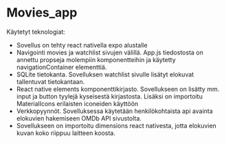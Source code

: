 # Movies_app
Käytetyt teknologiat: 

- Sovellus on tehty react nativella expo alustalle
- Navigointi movies ja watchlist sivujen välillä. App.js tiedostosta on annettu propseja molempiin komponentteihin ja käytetty navigationContainer elementtiä.
- SQLite tietokanta. Sovelluksen watchlist sivulle lisätyt elokuvat tallentuvat tietokantaan.
- React native elements komponenttikirjasto. Sovellukseen on lisätty mm. input ja button tyylejä kyseisestä kirjastosta. Lisäksi on importoitu MaterialIcons erilaisten iconeiden käyttöön
- Verkkopyynnöt. Sovelluksessa käytetään henkilökohtaista api avainta elokuvien hakemiseen OMDb API sivustolta.
- Sovellukseen on importoitu dimensions react nativesta, jotta elokuvien kuvan koko riippuu laitteen koosta.
